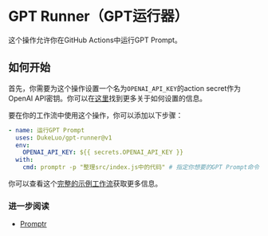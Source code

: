 # GPT Runner（GPT运行器）

这个操作允许你在GitHub Actions中运行GPT Prompt。

## 如何开始

首先，你需要为这个操作设置一个名为`OPENAI_API_KEY`的action secret作为OpenAI API密钥。你可以在[这里](https://docs.github.com/en/actions/reference/encrypted-secrets#creating-encrypted-secrets-for-a-repository)找到更多关于如何设置的信息。

要在你的工作流中使用这个操作，你可以添加以下步骤：

```yaml
- name: 运行GPT Prompt
  uses: DukeLuo/gpt-runner@v1
  env:
    OPENAI_API_KEY: ${{ secrets.OPENAI_API_KEY }}
  with:
    cmd: promptr -p "整理src/index.js中的代码" # 指定你想要的GPT Prompt命令
```

你可以查看这个[完整的示例工作流](.github/workflows/gpt.yml)获取更多信息。

### 进一步阅读

- [Promptr](https://github.com/ferrislucas/promptr)